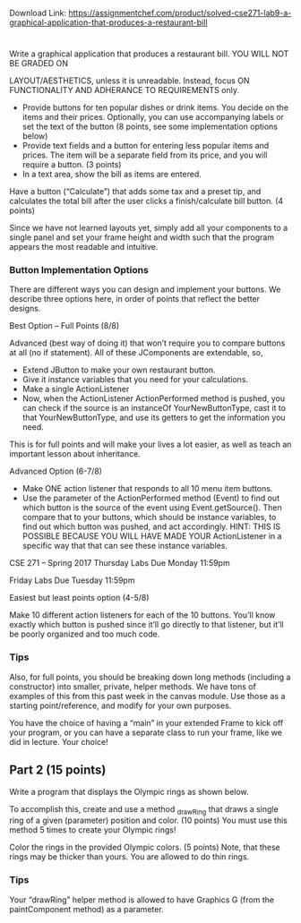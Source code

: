 Download Link: https://assignmentchef.com/product/solved-cse271-lab9-a-graphical-application-that-produces-a-restaurant-bill
<br>
<h1></h1>

Write a graphical application that produces a restaurant bill.  YOU WILL NOT BE GRADED ON

LAYOUT/AESTHETICS, unless it is unreadable. Instead, focus ON FUNCTIONALITY AND ADHERANCE TO REQUIREMENTS only.

<ul>

 <li>Provide buttons for ten popular dishes or drink items. You decide on the items and their prices. Optionally, you can use accompanying labels or set the text of the button (8 points, see some implementation options below)</li>

 <li>Provide text fields and a button for entering less popular items and prices. The item will be a separate field from its price, and you will require a button. (3 points)</li>

 <li>In a text area, show the bill as items are entered.</li>

</ul>

Have a button (“Calculate”) that adds some tax and a preset tip, and calculates the total bill after the user clicks a finish/calculate bill button.  (4 points)

Since we have not learned layouts yet, simply add all your components to a single panel and set your frame height and width such that the program appears the most readable and intuitive.

<h3>Button Implementation Options</h3>

There are different ways you can design and implement your buttons. We describe three options here, in order of points that reflect the better designs.

Best Option – Full Points (8/8)

Advanced (best way of doing it) that won’t require you to compare buttons at all (no if statement).  All of these JComponents are extendable, so,

<ul>

 <li>Extend JButton to make your own restaurant button.</li>

 <li>Give it instance variables that you need for your calculations.</li>

 <li>Make a single ActionListener</li>

 <li>Now, when the ActionListener ActionPerformed method is pushed, you can check if the source is an instanceOf YourNewButtonType, cast it to that YourNewButtonType, and use its getters to get the information you need.</li>

</ul>

This is for full points and will make your lives a lot easier, as well as teach an important lesson about inheritance.

Advanced Option (6-7/8)

<ul>

 <li>Make ONE action listener that responds to all 10 menu item buttons.</li>

 <li>Use the parameter of the ActionPerformed method (Event) to find out which button is the source of the event using Event.getSource(). Then compare that to your buttons, which should be instance variables, to find out which button was pushed, and act accordingly. HINT: THIS IS POSSIBLE BECAUSE YOU WILL HAVE MADE YOUR ActionListener in a specific way that that can see these instance variables.</li>

</ul>

CSE 271 – Spring 2017                        Thursday Labs Due Monday 11:59pm

Friday Labs Due Tuesday 11:59pm




Easiest but least points option (4-5/8)

Make 10 different action listeners for each of the 10 buttons.    You’ll know exactly which button is pushed since it’ll go directly to that listener, but it’ll be poorly organized and too much code.

<h3>Tips</h3>

Also, for full points, you should be breaking down long methods (including a constructor) into smaller, private, helper methods. We have tons of examples of this from this past week in the canvas module. Use those as a starting point/reference, and modify for your own purposes.

You have the choice of having a “main” in your extended Frame to kick off your program, or you can have a separate class to run your frame, like we did in lecture. Your choice!

<h2>Part 2 (15 points)</h2>

Write a program that displays the Olympic rings as shown below.

To accomplish this, create and use a method <sub>drawRing</sub> that draws a single ring of a given (parameter) position and color. (10 points) You must use this method 5 times to create your Olympic rings!

Color the rings in the provided Olympic colors. (5 points) Note, that these rings may be thicker than yours. You are allowed to do thin rings.













<h3>Tips</h3>

Your “drawRing” helper method is allowed to have Graphics G (from the paintComponent method) as a parameter.